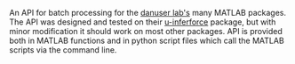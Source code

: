 An API for batch processing for the [danuser lab's](https://www.danuserlab-utsw.org/) many MATLAB packages. The API was designed and tested on their [u-inferforce](https://github.com/DanuserLab/u-inferforce) package, but with minor modification it should work on most other packages. API is provided both in MATLAB functions and in python script files which call the MATLAB scripts via the command line.
